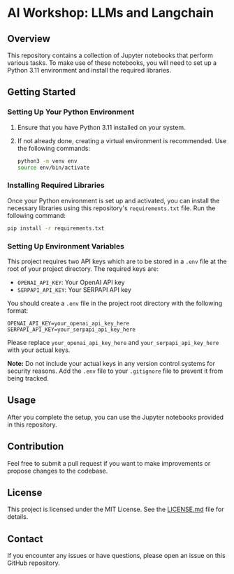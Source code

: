 # AI Workshop: LLMs and Langchain 

## Overview

This repository contains a collection of Jupyter notebooks that perform various tasks. To make use of these notebooks, you will need to set up a Python 3.11 environment and install the required libraries. 

## Getting Started

### Setting Up Your Python Environment

1. Ensure that you have Python 3.11 installed on your system.

2. If not already done, creating a virtual environment is recommended. Use the following commands:

    ```bash
    python3 -m venv env
    source env/bin/activate
    ```

### Installing Required Libraries

Once your Python environment is set up and activated, you can install the necessary libraries using this repository's `requirements.txt` file. Run the following command:

```bash
pip install -r requirements.txt
```

### Setting Up Environment Variables

This project requires two API keys which are to be stored in a `.env` file at the root of your project directory. The required keys are:

- `OPENAI_API_KEY`: Your OpenAI API key
- `SERPAPI_API_KEY`: Your SERPAPI API key

You should create a `.env` file in the project root directory with the following format:

```env
OPENAI_API_KEY=your_openai_api_key_here
SERPAPI_API_KEY=your_serpapi_api_key_here
```
Please replace `your_openai_api_key_here` and `your_serpapi_api_key_here` with your actual keys.

**Note:** Do not include your actual keys in any version control systems for security reasons. Add the `.env` file to your `.gitignore` file to prevent it from being tracked.

## Usage

After you complete the setup, you can use the Jupyter notebooks provided in this repository.

## Contribution

Feel free to submit a pull request if you want to make improvements or propose changes to the codebase. 

## License

This project is licensed under the MIT License. See the [LICENSE.md](LICENSE.md) file for details.

## Contact

If you encounter any issues or have questions, please open an issue on this GitHub repository.
